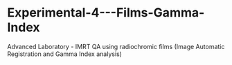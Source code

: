 # Experimental-4---Films-Gamma-Index
Advanced Laboratory - IMRT QA using radiochromic films (Image Automatic Registration and Gamma Index analysis)
